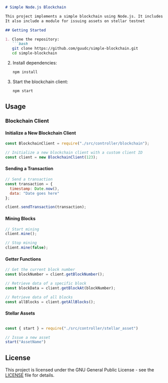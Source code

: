 ```markdown
# Simple Node.js Blockchain

This project implements a simple blockchain using Node.js. It includes a blockchain client that can send transactions, mine blocks, and retrieve block data. It mines block on an average of 3 seconds.
It also include a module for issuing assets on stellar testnet

## Getting Started

1. Clone the repository:
   ```bash
   git clone https://github.com/guudc/simple-blockchain.git
   cd simple-blockchain
   ```

2. Install dependencies:
   ```bash
   npm install
   ```

3. Start the blockchain client:
   ```bash
   npm start
   ```

## Usage

### Blockchain Client

#### Initialize a New Blockchain Client

```javascript
const BlockchainClient = require("./src/controller/blockchain");

// Initialize a new blockchain client with a custom client ID
const client = new BlockchainClient(123);
```

#### Sending a Transaction

```javascript
// Send a transaction
const transaction = {
  timestamp: Date.now(),
  data: "Date goes here"
};

client.sendTransaction(transaction);
```

#### Mining Blocks

```javascript
// Start mining
client.mine();

// Stop mining
client.mine(false);
```


#### Getter Functions

```javascript
// Get the current block number
const blockNumber = client.getBlockNumber();

// Retrieve data of a specific block
const blockData = client.getBlockAt(blockNumber);

// Retrieve data of all blocks
const allBlocks = client.getAllBlocks();
```

#### Stellar Assets

```javascript

const { start } = require("./src/controller/stellar_asset")

// Issue a new asset
start("AssetName")

```
## License

This project is licensed under the GNU General Public License - see the [LICENSE](LICENSE) file for details.
```

